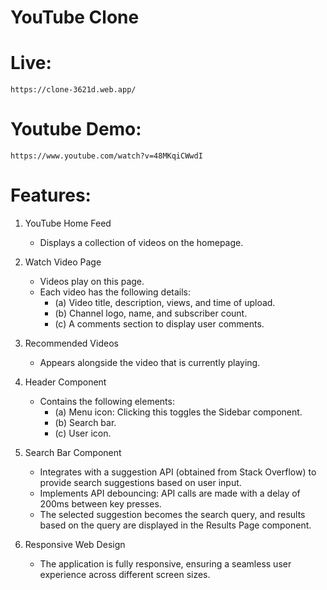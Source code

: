 # YouTube Clone

# Live: 
    https://clone-3621d.web.app/

# Youtube Demo: 
    https://www.youtube.com/watch?v=48MKqiCWwdI 

# Features:

1. YouTube Home Feed
   - Displays a collection of videos on the homepage.
  
2. Watch Video Page
   - Videos play on this page.
   - Each video has the following details:
      - (a) Video title, description, views, and time of upload.
      - (b) Channel logo, name, and subscriber count.
      - (c) A comments section to display user comments.

3. Recommended Videos
   - Appears alongside the video that is currently playing.

4. Header Component
   - Contains the following elements:
      - (a) Menu icon: Clicking this toggles the Sidebar component.
      - (b) Search bar.
      - (c) User icon.

5. Search Bar Component
   - Integrates with a suggestion API (obtained from Stack Overflow) to provide search suggestions based on user input.
   - Implements API debouncing: API calls are made with a delay of 200ms between key presses.
   - The selected suggestion becomes the search query, and results based on the query are displayed in the Results Page component.

6. Responsive Web Design
   - The application is fully responsive, ensuring a seamless user experience across different screen sizes.
